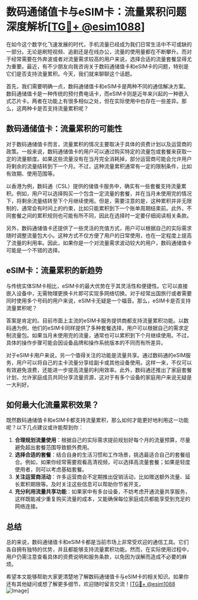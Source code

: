 # 数码通储值卡与eSIM卡：流量累积问题深度解析[[TG💪+ @esim1088](https://t.me/s/esim1088)]

在如今这个数字化飞速发展的时代，手机流量已经成为我们日常生活中不可或缺的一部分。无论是刷短视频、追剧还是在线办公，流量的使用量都在不断攀升。而对于经常需要在外奔波或者对流量需求较高的用户来说，选择合适的流量套餐显得尤为重要。最近，有不少朋友向我咨询关于数码通储值卡和eSIM卡的问题，特别是它们是否支持流量累积。今天，我们就来聊聊这个话题。

首先，我们需要明确一点，数码通储值卡和eSIM卡是两种不同的通信解决方案。数码通储值卡是一种传统的预付费电话卡，而eSIM卡则是近年来兴起的一种嵌入式芯片卡。两者在功能上有很多相似之处，但在实际使用中也存在一些差异。那么，这两种卡是否支持流量累积呢？

## 数码通储值卡：流量累积的可能性

对于数码通储值卡而言，流量累积的情况主要取决于具体的资费计划以及运营商的政策。一般来说，数码通储值卡的用户可以通过购买特定的流量包或套餐来获取一定的流量额度。如果这些流量没有在当月完全消耗掉，部分运营商可能会允许用户将剩余的流量结转到下一个月。不过，这种流量累积通常有一定的限制条件，比如有效期、使用范围等。

以香港为例，数码通（CSL）提供的储值卡服务中，确实有一些套餐支持流量累积。例如，用户可以选择购买一个包含一定流量的套餐，并在当月未使用完的情况下，将剩余流量结转至下个月继续使用。但是，需要注意的是，这种累积并非无限制的，通常会有时间上的约束，比如只能累积到下一个账单周期结束前。此外，不同套餐之间的累积规则也可能有所不同，因此在选择时一定要仔细阅读相关条款。

另外，数码通储值卡还提供了一些灵活的充值方式，用户可以根据自己的实际需求随时调整流量包大小。这种方式不仅方便了用户的日常使用，也在一定程度上提高了流量的利用率。因此，如果你是一个对流量需求波动较大的用户，数码通储值卡可能是一个不错的选择。

## eSIM卡：流量累积的新趋势

与传统实体SIM卡相比，eSIM卡的最大优势在于其灵活性和便捷性。它可以直接嵌入设备中，无需物理更换卡片即可实现多网络切换。对于经常出国旅行或者需要同时使用多个号码的用户来说，eSIM卡无疑是一个福音。那么，eSIM卡是否支持流量累积呢？

答案是肯定的。目前市面上主流的eSIM卡服务提供商都支持流量累积功能。以数码通为例，他们的eSIM卡同样提供了多种套餐选择，用户可以根据自己的需求定制流量包。如果当月未使用完的流量，通常也可以累积到下个月继续使用。不过，具体的操作步骤可能会因设备品牌和操作系统版本的不同而有所差异。

对于eSIM卡用户来说，另一个值得关注的功能是流量共享。通过数码通的eSIM服务，用户可以将自己的主卡流量分享给副卡或其他设备使用。这样一来，不仅可以有效避免浪费，还能进一步提高流量的利用效率。此外，数码通还推出了家庭套餐计划，允许家庭成员共同分享流量资源，这对于有多个设备的家庭用户来说无疑是一大利好。

## 如何最大化流量累积效果？

既然数码通储值卡和eSIM卡都支持流量累积，那么如何才能更好地利用这一功能呢？以下几点建议或许能帮到你：

1. **合理规划流量使用**：根据自己的实际需求提前规划好每个月的流量预算，尽量避免超出套餐范围导致额外费用。
2. **选择合适的套餐**：结合自身的生活习惯和工作场景，挑选最适合自己的套餐组合。例如，如果你经常需要观看高清视频，可以选择高流量套餐；如果是轻度使用者，则可以考虑基础套餐。
3. **关注运营商活动**：许多运营商会不定期推出促销活动，比如赠送额外流量、延长累积期限等。及时关注这些信息可以帮助你节省开支。
4. **充分利用流量共享功能**：如果家中有多台设备，不妨考虑开通流量共享服务，这样既能减少重复购买流量的成本，又能确保每位家庭成员都能享受到充足的网络连接。

## 总结

总的来说，数码通储值卡和eSIM卡都是当前市场上非常受欢迎的通信工具。它们各自拥有独特的优势，并且都能够支持流量累积功能。然而，在实际使用过程中，用户仍需注意查看具体的资费说明和服务条款，以免因为误解而造成不必要的麻烦。

希望本文能够帮助大家更清楚地了解数码通储值卡与eSIM卡的相关知识。如果你还有其他疑问或想了解更多细节，欢迎随时留言交流！[[TG💪+ @esim1088](https://t.me/s/esim1088) ![Image](https://i.postimg.cc/4NQfJmqS/Snipaste-2025-05-13-00-14-12.png)]